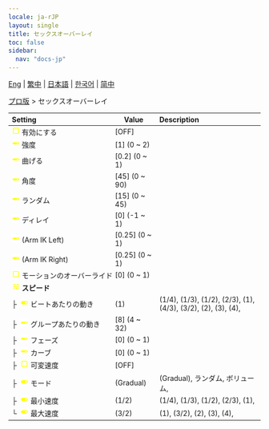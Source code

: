 ```yaml
---
locale: ja-rJP
layout: single
title: セックスオーバーレイ
toc: false
sidebar:
  nav: "docs-jp"
---
```

[Eng](/dancexr/menu/2025.4/actor/sex_overlay) | [繁中](/tw/dancexr/menu/2025.4/actor/sex_overlay) | [日本語](/jp/dancexr/menu/2025.4/actor/sex_overlay) | [한국어](/kr/dancexr/menu/2025.4/actor/sex_overlay) | [简中](/zh/dancexr/menu/2025.4/actor/sex_overlay)

[プロ版](../menu#プロ版) > セックスオーバーレイ



| Setting | Value | Description |
| :--- | --- | :--- |
|<nobr> ![check_off icon](/images/icon/ic_check_off.png)  有効にする</nobr>| [OFF] | 
|<nobr> ![slider icon](/images/icon/ic_slider.png)  強度</nobr>| [1] (0 ~ 2) | 
|<nobr> ![slider icon](/images/icon/ic_slider.png)  曲げる</nobr>| [0.2] (0 ~ 1) | 
|<nobr> ![slider icon](/images/icon/ic_slider.png)  角度</nobr>| [45] (0 ~ 90) | 
|<nobr> ![slider icon](/images/icon/ic_slider.png)  ランダム</nobr>| [15] (0 ~ 45) | 
|<nobr> ![slider icon](/images/icon/ic_slider.png)  ディレイ</nobr>| [0] (-1 ~ 1) | 
|<nobr> ![slider icon](/images/icon/ic_slider.png)  (Arm IK Left)</nobr>| [0.25] (0 ~ 1) | 
|<nobr> ![slider icon](/images/icon/ic_slider.png)  (Arm IK Right)</nobr>| [0.25] (0 ~ 1) | 
|<nobr> ![check_off icon](/images/icon/ic_check_off.png)  モーションのオーバーライド</nobr>| [0] (0 ~ 1) | 
|<nobr> ![tune icon](/images/icon/ic_tune.png)  <b>スピード</b></nobr>| | 
|<nobr>├&nbsp; ![toggle_on icon](/images/icon/ic_toggle_on.png)  ビートあたりの動き</nobr>| (1) | (1/4), (1/3), (1/2), (2/3), (1), (4/3), (3/2), (2), (3), (4), 
|<nobr>├&nbsp; ![slider icon](/images/icon/ic_slider.png)  グループあたりの動き</nobr>| [8] (4 ~ 32) | 
|<nobr>├&nbsp; ![slider icon](/images/icon/ic_slider.png)  フェーズ</nobr>| [0] (0 ~ 1) | 
|<nobr>├&nbsp; ![slider icon](/images/icon/ic_slider.png)  カーブ</nobr>| [0] (0 ~ 1) | 
|<nobr>├&nbsp; ![check_off icon](/images/icon/ic_check_off.png)  可変速度</nobr>| [OFF] | 
|<nobr>├&nbsp; ![toggle_on icon](/images/icon/ic_toggle_on.png)  モード</nobr>| (Gradual) | (Gradual), ランダム, ボリューム, 
|<nobr>├&nbsp; ![toggle_on icon](/images/icon/ic_toggle_on.png)  最小速度</nobr>| (1/2) | (1/4), (1/3), (1/2), (2/3), (1), 
|<nobr>└&nbsp; ![toggle_on icon](/images/icon/ic_toggle_on.png)  最大速度</nobr>| (3/2) | (1), (3/2), (2), (3), (4), 
